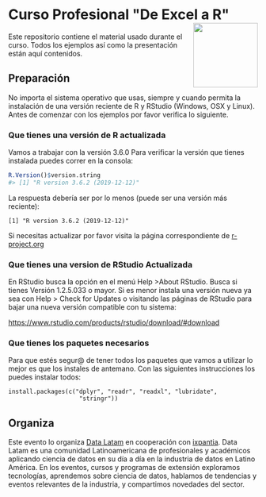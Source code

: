 
<!-- README.md is generated from README.Rmd. Please edit that file -->

# Curso Profesional "De Excel a R" <a href='http://www.datalatam.com/'><img src='img/logo_datalatam.png' align="right" height="130" /></a>

<!-- badges: start -->

<!-- badges: end -->

Este repositorio contiene el material usado durante el curso. Todos los
ejemplos así como la presentación están aquí contenidos.

## Preparación

No importa el sistema operativo que usas, siempre y cuando permita la
instalación de una versión reciente de R y RStudio (Windows, OSX y
Linux). Antes de comenzar con los ejemplos por favor verifica lo
siguiente.

### **Que tienes una versión de R actualizada**

Vamos a trabajar con la versión 3.6.0 Para verificar la versión que
tienes instalada puedes correr en la consola:

``` r
R.Version()$version.string
#> [1] "R version 3.6.2 (2019-12-12)"
```

La respuesta debería ser por lo menos (puede ser una versión más
reciente):

    [1] "R version 3.6.2 (2019-12-12)"

Si necesitas actualizar por favor visita la página correspondiente de
[r-project.org](https://cloud.r-project.org/)

### **Que tienes una version de RStudio Actualizada**

En RStudio busca la opción en el menú Help \>About RStudio. Busca si
tienes Versión 1.2.5.033 o mayor. Si es menor instala una versión nueva
ya sea con Help \> Check for Updates o visitando las páginas de RStudio
para bajar una nueva versión compatible con tu sistema:

<https://www.rstudio.com/products/rstudio/download/#download>

### **Que tienes los paquetes necesarios**

Para que estés segur@ de tener todos los paquetes que vamos a utilizar
lo mejor es que los instales de antemano. Con las siguientes
instrucciones los puedes instalar todos:

    install.packages(c("dplyr", "readr", "readxl", "lubridate",
                        "stringr")) 

## Organiza

Este evento lo organiza [Data Latam](http://wwww.datalatam.com) en
cooperación con [ixpantia](https://www.ixpantia.com). Data Latam es una
comunidad Latinoamericana de profesionales y académicos aplicando
ciencia de datos en su día a día en la industria de datos en Latino
América. En los eventos, cursos y programas de extensión exploramos
tecnologías, aprendemos sobre ciencia de datos, hablamos de tendencias y
eventos relevantes de la industria, y compartimos novedades del sector.
